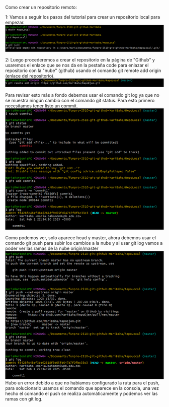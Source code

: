 Como crear un repositorio remoto:

1: Vamos a seguir los pasos del tutorial para crear un repositorio local para empezar.
![RepoLocal](../images/23.png)

2: Luego procederemos a crear el repositorio en la página de "Github" y usaremos el enlace que se nos da en la pestaña code para enlazar el repositorio con la "nube" (github) usando el comando git remote add origin (enlace del repositorio).
![gitremote](../images/24.png)

Para revisar esto más a fondo debemos usar el comando git log ya que no se muestra ningún cambio con el comando git status. Para esto primero necesitamos tener listo un commit.
![commit1](../images/25.png)

Como podemos ver, solo aparece head y master, ahora debemos usar el comando git push para subir los cambios a la nube y al usar git log vamos a poder ver las ramas de la nube origin/master
![gitlog](../images/26.png)
Hubo un error debido a que no habiamos configurado la ruta para el push, para solucionarlo usamos el comando que aparece en la consola, una vez hecho el comando el push se realiza automáticamente y podemos ver las ramas con git log.